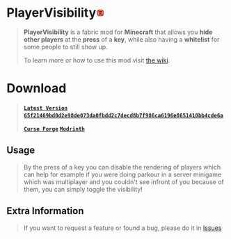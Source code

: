 # PlayerVisibility<img src="/assets/logo.png" width="19px"/>

>**PlayerVisibility** is a fabric mod for **Minecraft** that allows you **hide other players** at the **press** of a **key**, while also having a **whitelist** for some people to still show up.
>
>To learn more or how to use this mod visit [the wiki](https://github.com/xNasuni/PlayerVisibility/wiki).

>
# Download
> **[`Latest Version` `65f21469bd0d2e98de073da0fbdd2c7decd8b7f986ca6196e8651410bb4cde6a`](github.com/xNasuni/PlayerVisibility/releases/latest)**
>
> **[`Curse Forge`](https://www.curseforge.com/minecraft/mc-mods/player-visibility)**
> **[`Modrinth`](https://modrinth.com/mod/player-visibility)**

## Usage
> By the press of a key you can disable the rendering of players which can help for example if you were doing parkour in a server minigame which was multiplayer and you couldn't see infront of you because of them, you can simply toggle the visibility!

## Extra Information

> If you want to request a feature or found a bug, please do it in [Issues](https://github.com/xNasuni/PlayerVisibility/issues)
